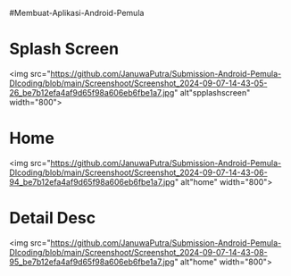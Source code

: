 #Membuat-Aplikasi-Android-Pemula

<h1>Splash Screen</h2>

<img src="https://github.com/JanuwaPutra/Submission-Android-Pemula-DIcoding/blob/main/Screenshoot/Screenshot_2024-09-07-14-43-05-26_be7b12efa4af9d65f98a606eb6fbe1a7.jpg" alt"spplashscreen" width="800">

<h1>Home</h2>

<img src="https://github.com/JanuwaPutra/Submission-Android-Pemula-DIcoding/blob/main/Screenshoot/Screenshot_2024-09-07-14-43-06-94_be7b12efa4af9d65f98a606eb6fbe1a7.jpg" alt"home" width="800">


<h1>Detail Desc</h2>

<img src="https://github.com/JanuwaPutra/Submission-Android-Pemula-DIcoding/blob/main/Screenshoot/Screenshot_2024-09-07-14-43-08-95_be7b12efa4af9d65f98a606eb6fbe1a7.jpg" alt"home" width="800">


